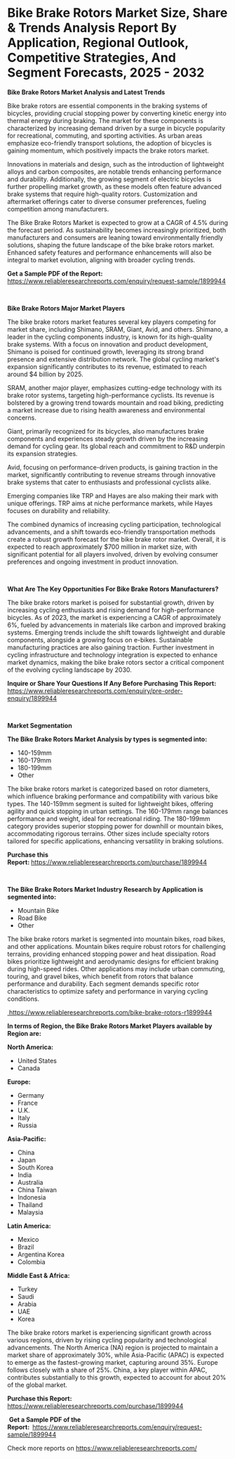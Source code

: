 <p><h1>Bike Brake Rotors Market Size, Share & Trends Analysis Report By Application, Regional Outlook, Competitive Strategies, And Segment Forecasts, 2025 - 2032</h1></p><p><strong>Bike Brake Rotors Market Analysis and Latest Trends</strong></p>
<p><p>Bike brake rotors are essential components in the braking systems of bicycles, providing crucial stopping power by converting kinetic energy into thermal energy during braking. The market for these components is characterized by increasing demand driven by a surge in bicycle popularity for recreational, commuting, and sporting activities. As urban areas emphasize eco-friendly transport solutions, the adoption of bicycles is gaining momentum, which positively impacts the brake rotors market.</p><p>Innovations in materials and design, such as the introduction of lightweight alloys and carbon composites, are notable trends enhancing performance and durability. Additionally, the growing segment of electric bicycles is further propelling market growth, as these models often feature advanced brake systems that require high-quality rotors. Customization and aftermarket offerings cater to diverse consumer preferences, fueling competition among manufacturers.</p><p>The Bike Brake Rotors Market is expected to grow at a CAGR of 4.5% during the forecast period. As sustainability becomes increasingly prioritized, both manufacturers and consumers are leaning toward environmentally friendly solutions, shaping the future landscape of the bike brake rotors market. Enhanced safety features and performance enhancements will also be integral to market evolution, aligning with broader cycling trends.</p></p>
<p><strong>Get a Sample PDF of the Report:&nbsp;</strong> <a href="https://www.reliableresearchreports.com/enquiry/request-sample/1899944?utm_campaign=2286&utm_medium=2&utm_source=Github&utm_content=ia&utm_term=05042025&utm_id=bike-brake-rotors">https://www.reliableresearchreports.com/enquiry/request-sample/1899944</a></p>
<p>&nbsp;</p>
<p><strong>Bike Brake Rotors Major Market Players</strong></p>
<p><p>The bike brake rotors market features several key players competing for market share, including Shimano, SRAM, Giant, Avid, and others. Shimano, a leader in the cycling components industry, is known for its high-quality brake systems. With a focus on innovation and product development, Shimano is poised for continued growth, leveraging its strong brand presence and extensive distribution network. The global cycling market's expansion significantly contributes to its revenue, estimated to reach around $4 billion by 2025.</p><p>SRAM, another major player, emphasizes cutting-edge technology with its brake rotor systems, targeting high-performance cyclists. Its revenue is bolstered by a growing trend towards mountain and road biking, predicting a market increase due to rising health awareness and environmental concerns.</p><p>Giant, primarily recognized for its bicycles, also manufactures brake components and experiences steady growth driven by the increasing demand for cycling gear. Its global reach and commitment to R&D underpin its expansion strategies.</p><p>Avid, focusing on performance-driven products, is gaining traction in the market, significantly contributing to revenue streams through innovative brake systems that cater to enthusiasts and professional cyclists alike.</p><p>Emerging companies like TRP and Hayes are also making their mark with unique offerings. TRP aims at niche performance markets, while Hayes focuses on durability and reliability.</p><p>The combined dynamics of increasing cycling participation, technological advancements, and a shift towards eco-friendly transportation methods create a robust growth forecast for the bike brake rotor market. Overall, it is expected to reach approximately $700 million in market size, with significant potential for all players involved, driven by evolving consumer preferences and ongoing investment in product innovation.</p></p>
<p>&nbsp;</p>
<p><strong>What Are The Key Opportunities For Bike Brake Rotors Manufacturers?</strong></p>
<p><p>The bike brake rotors market is poised for substantial growth, driven by increasing cycling enthusiasts and rising demand for high-performance bicycles. As of 2023, the market is experiencing a CAGR of approximately 6%, fueled by advancements in materials like carbon and improved braking systems. Emerging trends include the shift towards lightweight and durable components, alongside a growing focus on e-bikes. Sustainable manufacturing practices are also gaining traction. Further investment in cycling infrastructure and technology integration is expected to enhance market dynamics, making the bike brake rotors sector a critical component of the evolving cycling landscape by 2030.</p></p>
<p><strong>Inquire or Share Your Questions If Any Before Purchasing This Report:</strong> <a href="https://www.reliableresearchreports.com/enquiry/pre-order-enquiry/1899944?utm_campaign=2286&utm_medium=2&utm_source=Github&utm_content=ia&utm_term=05042025&utm_id=bike-brake-rotors">https://www.reliableresearchreports.com/enquiry/pre-order-enquiry/1899944</a></p>
<p>&nbsp;</p>
<p><strong>Market Segmentation</strong></p>
<p><strong>The Bike Brake Rotors Market Analysis by types is segmented into:</strong></p>
<p><ul><li>140-159mm</li><li>160-179mm</li><li>180-199mm</li><li>Other</li></ul></p>
<p><p>The bike brake rotors market is categorized based on rotor diameters, which influence braking performance and compatibility with various bike types. The 140-159mm segment is suited for lightweight bikes, offering agility and quick stopping in urban settings. The 160-179mm range balances performance and weight, ideal for recreational riding. The 180-199mm category provides superior stopping power for downhill or mountain bikes, accommodating rigorous terrains. Other sizes include specialty rotors tailored for specific applications, enhancing versatility in braking solutions.</p></p>
<p><strong>Purchase this Report:&nbsp;</strong><a href="https://www.reliableresearchreports.com/purchase/1899944?utm_campaign=2286&utm_medium=2&utm_source=Github&utm_content=ia&utm_term=05042025&utm_id=bike-brake-rotors">https://www.reliableresearchreports.com/purchase/1899944</a></p>
<p>&nbsp;</p>
<p><strong>The Bike Brake Rotors Market Industry Research by Application is segmented into:</strong></p>
<p><ul><li>Mountain Bike</li><li>Road Bike</li><li>Other</li></ul></p>
<p><p>The bike brake rotors market is segmented into mountain bikes, road bikes, and other applications. Mountain bikes require robust rotors for challenging terrains, providing enhanced stopping power and heat dissipation. Road bikes prioritize lightweight and aerodynamic designs for efficient braking during high-speed rides. Other applications may include urban commuting, touring, and gravel bikes, which benefit from rotors that balance performance and durability. Each segment demands specific rotor characteristics to optimize safety and performance in varying cycling conditions.</p></p>
<p><a href="https://www.reliableresearchreports.com/bike-brake-rotors-r1899944?utm_campaign=2286&utm_medium=2&utm_source=Github&utm_content=ia&utm_term=05042025&utm_id=bike-brake-rotors">&nbsp;https://www.reliableresearchreports.com/bike-brake-rotors-r1899944</a></p>
<p><strong>In terms of Region, the Bike Brake Rotors Market Players available by Region are:</strong></p>
<p>
    <p> <strong> North America: </strong>
        <ul>
            <li>United States</li>
            <li>Canada</li>
        </ul>
        </p> 
    <p> <strong> Europe: </strong>
        <ul>
            <li>Germany</li>
            <li>France</li>
            <li>U.K.</li>
            <li>Italy</li>
            <li>Russia</li>
        </ul>
        </p> 
    <p> <strong> Asia-Pacific: </strong>
        <ul>
            <li>China</li>
            <li>Japan</li>
            <li>South Korea</li>
            <li>India</li>
            <li>Australia</li>
            <li>China Taiwan</li>
            <li>Indonesia</li>
            <li>Thailand</li>
            <li>Malaysia</li>
        </ul>
        </p> 
    <p> <strong> Latin America: </strong>
        <ul>
            <li>Mexico</li>
            <li>Brazil</li>
            <li>Argentina Korea</li>
            <li>Colombia</li>
        </ul>
        </p> 
    <p> <strong> Middle East & Africa: </strong>
        <ul>
            <li>Turkey</li>
            <li>Saudi</li>
            <li>Arabia</li>
            <li>UAE</li>
            <li>Korea</li>
        </ul>
    </p>
    </p>
<p><p>The bike brake rotors market is experiencing significant growth across various regions, driven by rising cycling popularity and technological advancements. The North America (NA) region is projected to maintain a market share of approximately 30%, while Asia-Pacific (APAC) is expected to emerge as the fastest-growing market, capturing around 35%. Europe follows closely with a share of 25%. China, a key player within APAC, contributes substantially to this growth, expected to account for about 20% of the global market.</p></p>
<p><strong>Purchase this Report: </strong><a href="https://www.reliableresearchreports.com/purchase/1899944?utm_campaign=2286&utm_medium=2&utm_source=Github&utm_content=ia&utm_term=05042025&utm_id=bike-brake-rotors">https://www.reliableresearchreports.com/purchase/1899944</a></p>
<p>&nbsp;<strong>Get a Sample PDF of the Report:&nbsp;&nbsp;</strong><a href="https://www.reliableresearchreports.com/enquiry/request-sample/1899944?utm_campaign=2286&utm_medium=2&utm_source=Github&utm_content=ia&utm_term=05042025&utm_id=bike-brake-rotors">https://www.reliableresearchreports.com/enquiry/request-sample/1899944</a></p>
<p><strong></strong></p>
<p>Check more reports on <a href="https://www.reliableresearchreports.com/?utm_campaign=2286&utm_medium=2&utm_source=Github&utm_content=ia&utm_term=05042025&utm_id=bike-brake-rotors">https://www.reliableresearchreports.com/</a></p>